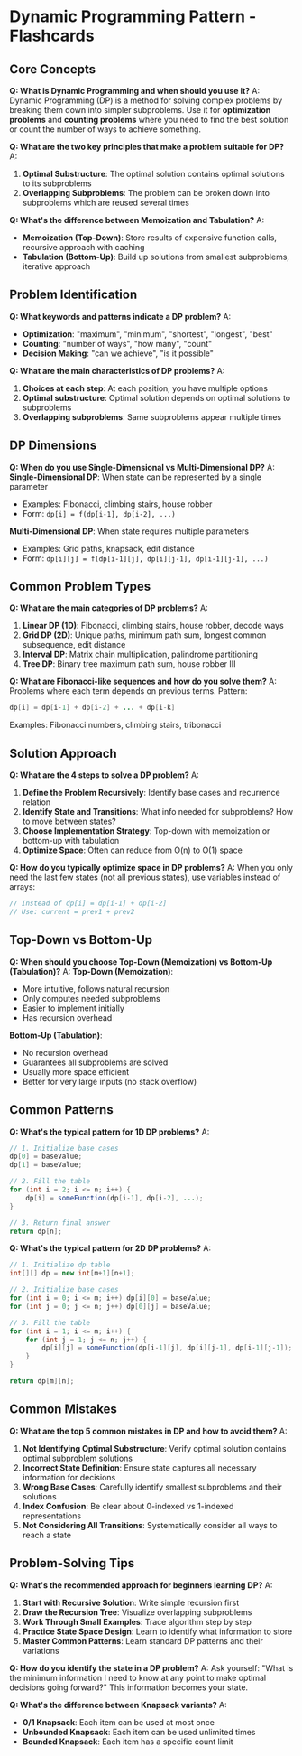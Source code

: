 # Dynamic Programming Pattern - Flashcards

## Core Concepts

**Q: What is Dynamic Programming and when should you use it?**
A: Dynamic Programming (DP) is a method for solving complex problems by breaking them down into simpler subproblems. Use it for **optimization problems** and **counting problems** where you need to find the best solution or count the number of ways to achieve something.

**Q: What are the two key principles that make a problem suitable for DP?**
A:
1. **Optimal Substructure**: The optimal solution contains optimal solutions to its subproblems
2. **Overlapping Subproblems**: The problem can be broken down into subproblems which are reused several times

**Q: What's the difference between Memoization and Tabulation?**
A:
- **Memoization (Top-Down)**: Store results of expensive function calls, recursive approach with caching
- **Tabulation (Bottom-Up)**: Build up solutions from smallest subproblems, iterative approach

## Problem Identification

**Q: What keywords and patterns indicate a DP problem?**
A:
- **Optimization**: "maximum", "minimum", "shortest", "longest", "best"
- **Counting**: "number of ways", "how many", "count"
- **Decision Making**: "can we achieve", "is it possible"

**Q: What are the main characteristics of DP problems?**
A:
1. **Choices at each step**: At each position, you have multiple options
2. **Optimal substructure**: Optimal solution depends on optimal solutions to subproblems
3. **Overlapping subproblems**: Same subproblems appear multiple times

## DP Dimensions

**Q: When do you use Single-Dimensional vs Multi-Dimensional DP?**
A:
**Single-Dimensional DP**: When state can be represented by a single parameter
- Examples: Fibonacci, climbing stairs, house robber
- Form: `dp[i] = f(dp[i-1], dp[i-2], ...)`

**Multi-Dimensional DP**: When state requires multiple parameters  
- Examples: Grid paths, knapsack, edit distance
- Form: `dp[i][j] = f(dp[i-1][j], dp[i][j-1], dp[i-1][j-1], ...)`

## Common Problem Types

**Q: What are the main categories of DP problems?**
A:
1. **Linear DP (1D)**: Fibonacci, climbing stairs, house robber, decode ways
2. **Grid DP (2D)**: Unique paths, minimum path sum, longest common subsequence, edit distance
3. **Interval DP**: Matrix chain multiplication, palindrome partitioning
4. **Tree DP**: Binary tree maximum path sum, house robber III

**Q: What are Fibonacci-like sequences and how do you solve them?**
A: Problems where each term depends on previous terms. Pattern:
```java
dp[i] = dp[i-1] + dp[i-2] + ... + dp[i-k]
```
Examples: Fibonacci numbers, climbing stairs, tribonacci

## Solution Approach

**Q: What are the 4 steps to solve a DP problem?**
A:
1. **Define the Problem Recursively**: Identify base cases and recurrence relation
2. **Identify State and Transitions**: What info needed for subproblems? How to move between states?
3. **Choose Implementation Strategy**: Top-down with memoization or bottom-up with tabulation
4. **Optimize Space**: Often can reduce from O(n) to O(1) space

**Q: How do you typically optimize space in DP problems?**
A: When you only need the last few states (not all previous states), use variables instead of arrays:
```java
// Instead of dp[i] = dp[i-1] + dp[i-2]
// Use: current = prev1 + prev2
```

## Top-Down vs Bottom-Up

**Q: When should you choose Top-Down (Memoization) vs Bottom-Up (Tabulation)?**
A:
**Top-Down (Memoization)**:
- More intuitive, follows natural recursion
- Only computes needed subproblems
- Easier to implement initially
- Has recursion overhead

**Bottom-Up (Tabulation)**:
- No recursion overhead
- Guarantees all subproblems are solved
- Usually more space efficient
- Better for very large inputs (no stack overflow)

## Common Patterns

**Q: What's the typical pattern for 1D DP problems?**
A:
```java
// 1. Initialize base cases
dp[0] = baseValue;
dp[1] = baseValue;

// 2. Fill the table
for (int i = 2; i <= n; i++) {
    dp[i] = someFunction(dp[i-1], dp[i-2], ...);
}

// 3. Return final answer
return dp[n];
```

**Q: What's the typical pattern for 2D DP problems?**
A:
```java
// 1. Initialize dp table
int[][] dp = new int[m+1][n+1];

// 2. Initialize base cases
for (int i = 0; i <= m; i++) dp[i][0] = baseValue;
for (int j = 0; j <= n; j++) dp[0][j] = baseValue;

// 3. Fill the table
for (int i = 1; i <= m; i++) {
    for (int j = 1; j <= n; j++) {
        dp[i][j] = someFunction(dp[i-1][j], dp[i][j-1], dp[i-1][j-1]);
    }
}

return dp[m][n];
```

## Common Mistakes

**Q: What are the top 5 common mistakes in DP and how to avoid them?**
A:
1. **Not Identifying Optimal Substructure**: Verify optimal solution contains optimal subproblem solutions
2. **Incorrect State Definition**: Ensure state captures all necessary information for decisions
3. **Wrong Base Cases**: Carefully identify smallest subproblems and their solutions
4. **Index Confusion**: Be clear about 0-indexed vs 1-indexed representations
5. **Not Considering All Transitions**: Systematically consider all ways to reach a state

## Problem-Solving Tips

**Q: What's the recommended approach for beginners learning DP?**
A:
1. **Start with Recursive Solution**: Write simple recursion first
2. **Draw the Recursion Tree**: Visualize overlapping subproblems
3. **Work Through Small Examples**: Trace algorithm step by step
4. **Practice State Space Design**: Learn to identify what information to store
5. **Master Common Patterns**: Learn standard DP patterns and their variations

**Q: How do you identify the state in a DP problem?**
A: Ask yourself: "What is the minimum information I need to know at any point to make optimal decisions going forward?" This information becomes your state.

**Q: What's the difference between Knapsack variants?**
A:
- **0/1 Knapsack**: Each item can be used at most once
- **Unbounded Knapsack**: Each item can be used unlimited times  
- **Bounded Knapsack**: Each item has a specific count limit